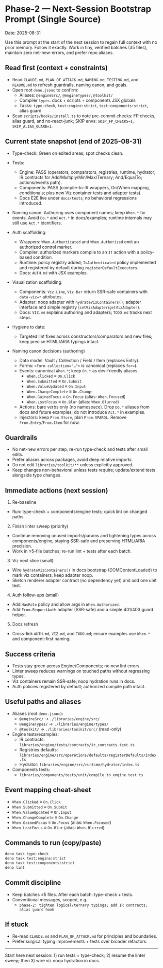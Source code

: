 # Phase-2 — Next-Session Bootstrap Prompt (Single Source)

Date: 2025-08-31

Use this prompt at the start of the next session to regain full context with no prior memory. Follow it exactly. Work in tiny, verified batches (≤5 files), maintain zero net-new-errors, and prefer repo aliases.

## Read first (context + constraints)
- Read `CLAUDE.md`, `PLAN_OF_ATTACK.md`, `NAMING.md`, `TESTING.md`, and `README.md` to refresh guardrails, naming canon, and goals.
- Open root `deno.jsonc` to confirm:
  - Aliases: `@engineSrc/`, `@engineTypes/`, `@toolkit/`
  - Compiler `types`: docs + scripts + components JSX globals
  - Tasks: `type-check`, `test:engine:strict`, `test:components:strict`, alias guard
- Scan `scripts/hooks/install.ts` to note pre-commit checks: FP checks, alias guard, and no-react-junk; SKIP envs: `SKIP_FP_CHECKS=1`, `SKIP_ALIAS_GUARD=1`.

## Current state snapshot (end of 2025-08-31)
- Type-check: Green on edited areas; spot checks clean.
- Tests:
  - Engine: PASS (operators, comparators, registries, runtime, hydrator; IR contracts for Add/Multiply/Min/Max/Ternary; And/EqualTo; actions/events path).
  - Components: PASS (compile-to-IR wrappers, On/When mapping, conditionals; plus new Viz container tests and adapter tests).
  - Docs E2E live under `docs/tests`; no behavioral regressions introduced.
- Naming canon: Authoring uses component names; keep `When.*` for events. Avoid `Do.*` and `Act.*` in docs/examples; runtime internals may still use `Act.*` identifiers.
- Auth scaffolding:
  - Wrappers: `When.Authenticated` and `When.Authorized` emit an authorized control marker.
  - Compiler: authorized markers compile to an `If` action with a policy-based condition.
  - Runtime: policy registry added; `IsAuthenticated` policy implemented and registered by default during `registerDefaultExecutors`.
  - Docs: `AUTH.md` with JSX examples.
- Visualization scaffolding:
  - Components: `Viz.Line`, `Viz.Bar` return SSR-safe containers with `data-viz=*` attributes.
  - Adapter: noop adapter with `hydrateVizContainers()`; adapter interface and simple registry (`setVizAdapter`/`getVizAdapter`).
  - Docs: `VIZ.md` explains authoring and adapters; `TODO.md` tracks next steps.
- Hygiene to date:
  - Targeted lint fixes across constructors/comparators and new files; keep precise HTML/ARIA typings intact.

- Naming canon decisions (authoring)
  - Data model: Vault / Collection / Field / Item (replaces Entry).
  - Forms: `<Form collection="…">` is canonical (replaces `for=`).
  - Events: canonical `When.*`; keep `On.*` as dev-friendly aliases.
    - `When.Clicked` ≡ `On.Click`
    - `When.Submitted` ≡ `On.Submit`
    - `When.ValueUpdated` ≡ `On.Input`
    - `When.ChangeComplete` ≡ `On.Change`
    - `When.GainedFocus` ≡ `On.Focus` (alias: `When.Focused`)
    - `When.LostFocus` ≡ `On.Blur` (alias: `When.Blurred`)
  - Actions: bare verbs only (no namespace). Drop `Do.*` aliases from docs and future examples; do not introduce `Act.*` in examples.
  - Injectors: keep `From.Store`, plan `From.SPARQL`. Remove `From.Entry`/`From.Item` for now.

## Guardrails
- No net-new errors per step; re-run type-check and tests after small edits.
- Prefer aliases across packages, avoid deep relative imports.
- Do not edit `libraries/toolkit/**` unless explicitly approved.
- Keep changes non-behavioral unless tests require; update/extend tests alongside type changes.

## Immediate actions (next session)
1) Re-baseline
  - Run: type-check + components/engine tests; quick lint on changed paths.

2) Finish linter sweep (priority)
  - Continue removing unused imports/params and tightening types across components/engine, staying SSR-safe and preserving HTML/ARIA precision.
  - Work in ≤5-file batches; re-run lint + tests after each batch.

3) Viz next slice (small)
  - Wire `hydrateVizContainers()` in docs bootstrap (DOMContentLoaded) to mark viz containers; keep adapter noop.
  - Sketch renderer adapter contract (no dependency yet) and add one unit test.

4) Auth follow-ups (small)
  - Add `HasRole` policy and allow args in `When.Authorized`.
  - Add `From.RequestAuth` adapter (SSR-safe) and a simple 401/403 guard helper.

5) Docs refresh
  - Cross-link `AUTH.md`, `VIZ.md`, and `TODO.md`; ensure examples use `When.*` and component-first naming.

## Success criteria
- Tests stay green across Engine/Components; no new lint errors.
- Linter sweep reduces warnings on touched paths without regressing types.
- Viz containers remain SSR-safe; noop hydration runs in docs.
- Auth policies registered by default; authorized compile path intact.

## Useful paths and aliases
- Aliases (root `deno.jsonc`):
  - `@engineSrc/` → `./libraries/engine/src/`
  - `@engineTypes/` → `./libraries/engine/types/`
  - `@toolkit/` → `./libraries/toolkit/src/` (read-only)
- Engine tests/examples:
  - IR contracts: `libraries/engine/tests/contracts/ir_contracts.test.ts`
  - Registries defaults: `libraries/engine/src/operations/defaults/registerDefaults/index.ts`
  - Hydrator: `libraries/engine/src/runtime/hydrator/index.ts`
- Components tests:
  - `libraries/components/tests/unit/compile_to_engine.test.ts`

## Event mapping cheat-sheet
- `When.Clicked` ≡ `On.Click`
- `When.Submitted` ≡ `On.Submit`
- `When.ValueUpdated` ≡ `On.Input`
- `When.ChangeComplete` ≡ `On.Change`
- `When.GainedFocus` ≡ `On.Focus` (alias: `When.Focused`)
- `When.LostFocus` ≡ `On.Blur` (alias: `When.Blurred`)

## Commands to run (copy/paste)
```sh
deno task type-check
deno task test:engine:strict
deno task test:components:strict
deno lint
```

## Commit discipline
- Keep batches ≤5 files. After each batch: type-check + tests.
- Conventional messages, scoped, e.g.:
  - `phase-2: tighten logical/ternary typings; add IR contracts; alias guard hook`

## If stuck
- Re-read `CLAUDE.md` and `PLAN_OF_ATTACK.md` for principles and boundaries.
- Prefer surgical typing improvements + tests over broader refactors.

---
Start here next session: 1) run tests + type-check; 2) resume the linter sweep; then 3) wire viz noop hydration in docs.
